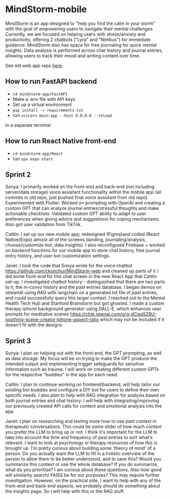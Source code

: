 # MindStorm-mobile
MindStorm is an app designed to "help you find the calm in your storm" with the goal of empowering users to navigate their mental challenges. Currently, we are focused on helping users with stress/anxiety and productivity, offering 2 chatbots ("Lyra" and "Nimbus") for immediate guidance. MindStorm also has space for free journaling for quick mental insights. Data analysis is performed across chat history and journal entries, allowing users to track their mood and writing content over time. 

See old web app repo [here](https://github.com/ckunchur/MindStorm-web).

## How to run FastAPI backend
- `cd mindstorm-app/FastAPI` 
- Make a .env file with API keys
- Set up a virtual environment
- `pip install -r requirements.txt`
- run `uvicorn main:app --host 0.0.0.0 --reload`

In a separate terminal
## How to run React Native front-end
- `cd mindstorm-app/React` 
- run `npx expo start`
## Sprint 2


Sonya: I primarily worked on the front-end and back-end (not including server/data storage) voice assistant functionality within the mobile app (all commits in old repo, just pushed final voice assistant from old repo). Experimented with Flutter. Worked on prompting with OpenAI and creating a custom GPT that can analyze journal entries/stressful thoughts and make actionable checklists. Validated custom GPT ability to adapt to user preferences when giving advice and suggestions for coping mechanisms. Also got user validation from TikTok.

Caitlin: I set up our new mobile app; redesigned (Figma)and coded (React Native/Expo) almost all of the screens (landing, journaling/analysis, choose/customize bot, data insights). I also reconfigured Firebase + worked on backend functions for our mobile app to store chat history, free journal entry history, and user bot customization settings.

Janet: I took the code that Sonya wrote for the voice chatbot https://github.com/ckunchur/MindStorm-web and cleaned up parts of it / did some front-end for this chat screen in the new React App that Caitlin set-up. I investigated chatbot history - distinguished that there are two parts to it, the in-convo history and the past entries database. I began demos on streamlit using RAG with langchain on a generated txt file of past entries, and could successfully query this larger context. I reached out to the Mental Health Tech Hub and Stanford Brainstorm but got ghosted. I made a custom therapy iphone background generator using DALL-E, which enhances user prompts for meditative scenes https://chat.openai.com/g/g-dCisq5Z6U-soothing-scene-creator-iphone-aspect-ratio which may not be included if it doesn't fit with the designs

## Sprint 3
Sonya: I plan on helping out with the front-end, the GPT prompting, as well as data storage. My focus will be on trying to make the GPT produce the intended output and implementing trigger safeguards for sensitive information such as trauma. I will work on creating different custom GPTs for the respective "buddies" in the app for each need.

Caitlin: I plan to continue working on frontend/backend, will help tailor our existing bot buddies and configure a DIY bot for users to define their own speciifc needs. I also plan to help with RAG integration for analysis based on both journal entries and chat history. I will help with integrating/improving our previously created API calls for content and emotional analysis into the app. 

Janet: I plan on researching and testing more how to use past context in therapeutic conversations. This could be some slider of how much context you prefer the LLM to bring up or not. I think it's important for the LLM to take into account the time and frequency of past entries to sort what's relevant. I want to look at psychology or therapy resources of how this is brought up. I'm pretty curious about building some 'theory of mind' of a person. Do you actually want the LLM to fill in a holistic overview of the person to allow them to be better understood, and to save this? Would you summarize this context or use the whole database? If you do summarize, what do you prioritize? I am curious about these questions. Also how good will similarity search/ FAISS be for our purposes? This may require further investigation. However, on the practical side, I want to help with any of the front-end and back-end aspects, we probably should do something about the insights page. So I will help with this or the RAG stuff. 
